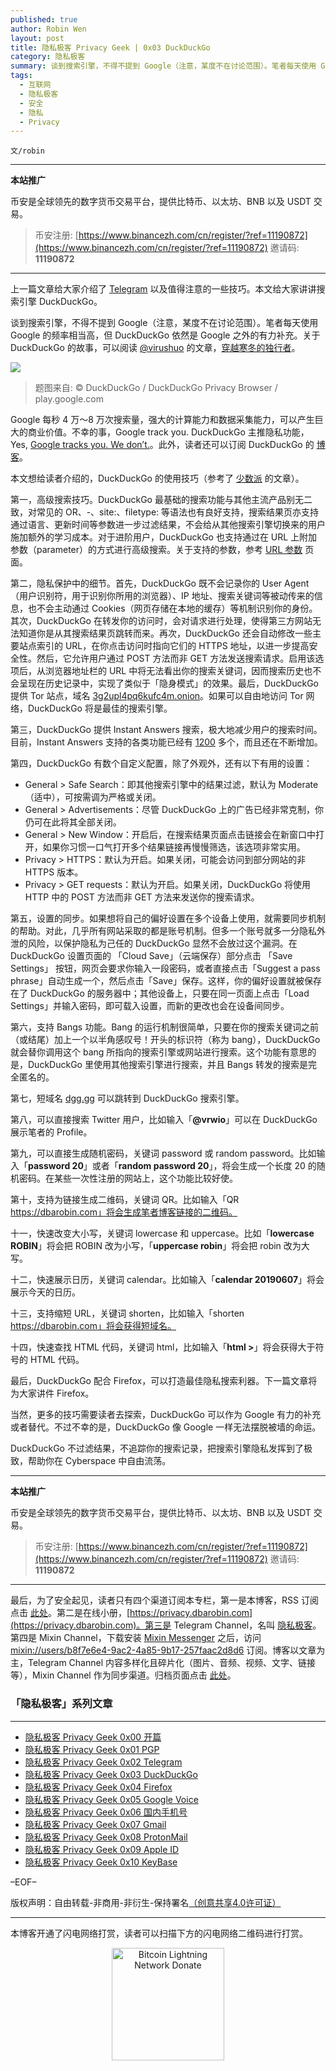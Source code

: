 ```yaml
---
published: true
author: Robin Wen
layout: post
title: 隐私极客 Privacy Geek | 0x03 DuckDuckGo
category: 隐私极客
summary: 谈到搜索引擎，不得不提到 Google（注意，某度不在讨论范围）。笔者每天使用 Google 的频率相当高，但 DuckDuckGo 依然是 Google 之外的有力补充。关于 DuckDuckGo 的故事，可以阅读 @virushuo 的文章，穿越寒冬的独行者。当然，更多的技巧需要读者去探索，DuckDuckGo 可以作为 Google 有力的补充或者替代。不过不幸的是，DuckDuckGo 像 Google 一样无法摆脱被墙的命运。DuckDuckGo 不过滤结果，不追踪你的搜索记录，把搜索引擎隐私发挥到了极致，帮助你在 Cyberspace 中自由流荡。
tags:
  - 互联网
  - 隐私极客
  - 安全
  - 隐私
  - Privacy
---
```


`文/robin`

***

**本站推广**

币安是全球领先的数字货币交易平台，提供比特币、以太坊、BNB 以及 USDT 交易。

> 币安注册: [https://www.binancezh.com/cn/register/?ref=11190872](https://www.binancezh.com/cn/register/?ref=11190872)
> 邀请码: **11190872**

***

上一篇文章给大家介绍了 [Telegram](https://dbarobin.com/2019/05/14/privacy-geek-telegram) 以及值得注意的一些技巧。本文给大家讲讲搜索引擎 DuckDuckGo。

谈到搜索引擎，不得不提到 Google（注意，某度不在讨论范围）。笔者每天使用 Google 的频率相当高，但 DuckDuckGo 依然是 Google 之外的有力补充。关于 DuckDuckGo 的故事，可以阅读 [@virushuo](https://twitter.com/virushuo) 的文章，[穿越寒冬的独行者](https://jhuo.ca/post/ddg)。

![](https://cdn.dbarobin.com/v9mT70u.jpg)

> 题图来自: © DuckDuckGo / DuckDuckGo Privacy Browser / play.google.com

Google 每秒 4 万～8 万次搜索量，强大的计算能力和数据采集能力，可以产生巨大的商业价值。不幸的事，Google track you. DuckDuckGo 主推隐私功能，Yes, [Google tracks you. We don’t.](https://donttrack.us)。此外，读者还可以订阅 DuckDuckGo 的 [博客](https://spreadprivacy.com)。

本文想给读者介绍的，DuckDuckGo 的使用技巧（参考了 [少数派](https://sspai.com/post/40117) 的文章）。

第一，高级搜索技巧。DuckDuckGo 最基础的搜索功能与其他主流产品别无二致，对常见的 OR、-、site:、filetype: 等语法也有良好支持，搜索结果页亦支持通过语言、更新时间等参数进一步过滤结果，不会给从其他搜索引擎切换来的用户施加额外的学习成本。对于进阶用户，DuckDuckGo 也支持通过在 URL 上附加参数（parameter）的方式进行高级搜索。关于支持的参数，参考 [URL 参数](https://duckduckgo.com/params) 页面。

第二，隐私保护中的细节。首先，DuckDuckGo 既不会记录你的 User Agent（用户识别符，用于识别你所用的浏览器）、IP 地址、搜索关键词等被动传来的信息，也不会主动通过 Cookies（网页存储在本地的缓存）等机制识别你的身份。其次，DuckDuckGo 在转发你的访问时，会对请求进行处理，使得第三方网站无法知道你是从其搜索结果页跳转而来。再次，DuckDuckGo 还会自动修改一些主要站点索引的 URL，在你点击访问时指向它们的 HTTPS 地址，以进一步提高安全性。然后，它允许用户通过 POST 方法而非 GET 方法发送搜索请求。启用该选项后，从浏览器地址栏的 URL 中将无法看出你的搜索关键词，因而搜索历史也不会呈现在历史记录中，实现了类似于「隐身模式」的效果。最后，DuckDuckGo 提供 Tor 站点，域名 [3g2upl4pq6kufc4m.onion](https://3g2upl4pq6kufc4m.onion)。如果可以自由地访问 Tor 网络，DuckDuckGo 将是最佳的搜索引擎。

第三，DuckDuckGo 提供 Instant Answers 搜索，极大地减少用户的搜索时间。目前，Instant Answers 支持的各类功能已经有 [1200](https://duck.co/ia) 多个，而且还在不断增加。

第四，DuckDuckGo 有数个自定义配置，除了外观外，还有以下有用的设置：

* General > Safe Search：即其他搜索引擎中的结果过滤，默认为 Moderate（适中），可按需调为严格或关闭。
* General > Advertisements：尽管 DuckDuckGo 上的广告已经非常克制，你仍可在此将其全部关闭。
* General > New Window：开启后，在搜索结果页面点击链接会在新窗口中打开，如果你习惯一口气打开多个结果链接再慢慢筛选，该选项非常实用。
* Privacy > HTTPS：默认为开启。如果关闭，可能会访问到部分网站的非 HTTPS 版本。
* Privacy > GET requests：默认为开启。如果关闭，DuckDuckGo 将使用 HTTP 中的 POST 方法而非 GET 方法来发送你的搜索请求。

第五，设置的同步。如果想将自己的偏好设置在多个设备上使用，就需要同步机制的帮助。对此，几乎所有网站采取的都是账号机制。但多一个账号就多一分隐私外泄的风险，以保护隐私为己任的 DuckDuckGo 显然不会放过这个漏洞。在 DuckDuckGo 设置页面的 「Cloud Save」（云端保存）部分点击 「Save Settings」 按钮，网页会要求你输入一段密码，或者直接点击「Suggest a pass phrase」自动生成一个，然后点击「Save」保存。这样，你的偏好设置就被保存在了 DuckDuckGo 的服务器中；其他设备上，只要在同一页面上点击「Load Settings」并输入密码，即可载入设置，而新的更改也会在设备间同步。

第六，支持 Bangs 功能。Bang 的运行机制很简单，只要在你的搜索关键词之前（或结尾）加上一个以半角感叹号！开头的标识符（称为 bang），DuckDuckGo 就会替你调用这个 bang 所指向的搜索引擎或网站进行搜索。这个功能有意思的是，DuckDuckGo 里使用其他搜索引擎进行搜索，并且 Bangs 转发的搜索是完全匿名的。

第七，短域名 [dgg.gg](https://dgg.gg) 可以跳转到 DuckDuckGo 搜索引擎。

第八，可以直接搜索 Twitter 用户，比如输入「**@vrwio**」可以在 DuckDuckGo 展示笔者的 Profile。

第九，可以直接生成随机密码，关键词 password 或 random password。比如输入「**password 20**」或者「**random password 20**」，将会生成一个长度 20 的随机密码。在某些一次性注册的网站上，这个功能比较好使。

第十，支持为链接生成二维码，关键词 QR。比如输入「QR https://dbarobin.com」将会生成笔者博客链接的二维码。

十一，快速改变大小写，关键词 lowercase 和 uppercase。比如「**lowercase ROBIN**」将会把 ROBIN 改为小写，「**uppercase robin**」将会把 robin 改为大写。

十二，快速展示日历，关键词 calendar。比如输入「**calendar 20190607**」将会展示今天的日历。

十三，支持缩短 URL，关键词 shorten，比如输入「shorten https://dbarobin.com」将会获得短域名。

十四，快速查找 HTML 代码，关键词 html，比如输入「**html >**」将会获得大于符号的 HTML 代码。

最后，DuckDuckGo 配合 Firefox，可以打造最佳隐私搜索利器。下一篇文章将为大家讲件 Firefox。

当然，更多的技巧需要读者去探索，DuckDuckGo 可以作为 Google 有力的补充或者替代。不过不幸的是，DuckDuckGo 像 Google 一样无法摆脱被墙的命运。

DuckDuckGo 不过滤结果，不追踪你的搜索记录，把搜索引擎隐私发挥到了极致，帮助你在 Cyberspace 中自由流荡。

***

**本站推广**

币安是全球领先的数字货币交易平台，提供比特币、以太坊、BNB 以及 USDT 交易。

> 币安注册: [https://www.binancezh.com/cn/register/?ref=11190872](https://www.binancezh.com/cn/register/?ref=11190872)
> 邀请码: **11190872**

***

最后，为了安全起见，读者只有四个渠道订阅本专栏，第一是本博客，RSS 订阅点击 [此处](https://dbarobin.com/feed.xml)。第二是在线小册，[https://privacy.dbarobin.com](https://privacy.dbarobin.com)。第三是 Telegram Channel，名叫 [隐私极客](https://t.me/privacygeek)。第四是 Mixin Channel，下载安装 [Mixin Messenger](https://mixin.one/messenger) 之后，访问 [mixin://users/b8f7e6e4-9ac2-4a85-9b17-257faac2d8d6](mixin://users/b8f7e6e4-9ac2-4a85-9b17-257faac2d8d6) 订阅。博客以文章为主，Telegram Channel 内容多样化且碎片化（图片、音频、视频、文字、链接等），Mixin Channel 作为同步渠道。归档页面点击 [此处](https://dbarobin.com/privacy/)。

### 「隐私极客」系列文章
***

* [隐私极客 Privacy Geek 0x00 开篇](https://dbarobin.com/2019/04/14/privacy-geek-prologue/)
* [隐私极客 Privacy Geek 0x01 PGP](https://dbarobin.com/2019/05/02/privacy-geek-pgp/)
* [隐私极客 Privacy Geek 0x02 Telegram](https://dbarobin.com/2019/05/14/privacy-geek-telegram/)
* [隐私极客 Privacy Geek 0x03 DuckDuckGo](https://dbarobin.com/2019/06/07/privacy-geek-duckduckgo/)
* [隐私极客 Privacy Geek 0x04 Firefox](https://dbarobin.com/2019/07/21/privacy-geek-firefox/)
* [隐私极客 Privacy Geek 0x05 Google Voice](https://dbarobin.com/2019/08/10/privacy-geek-google-voice/)
* [隐私极客 Privacy Geek 0x06 国内手机号](https://dbarobin.com/2019/08/18/privacy-geek-mobile/)
* [隐私极客 Privacy Geek 0x07 Gmail](https://dbarobin.com/2019/10/01/privacy-geek-gmail/)
* [隐私极客 Privacy Geek 0x08 ProtonMail](https://dbarobin.com/2019/10/13/privacy-geek-protonmail/)
* [隐私极客 Privacy Geek 0x09 Apple ID](https://dbarobin.com/2019/10/20/privacy-geek-appleid/)
* [隐私极客 Privacy Geek 0x10 KeyBase](https://dbarobin.com/2020/04/24/privacy-geek-keybase/)

–EOF–

版权声明：自由转载-非商用-非衍生-保持署名<a href="http://creativecommons.org/licenses/by-nc-nd/4.0/deed.zh" target="_blank">（创意共享4.0许可证）</a>

***

本博客开通了闪电网络打赏，读者可以扫描下方的闪电网络二维码进行打赏。

<center><img title="Bitcoin Lightning Network Donate" width="180" height="180" src="https://lnd.hoo.com/api/generate?openid=TruSwjrK2q57V484Tf0u&isimg=1" alt="Bitcoin Lightning Network Donate"/></center>